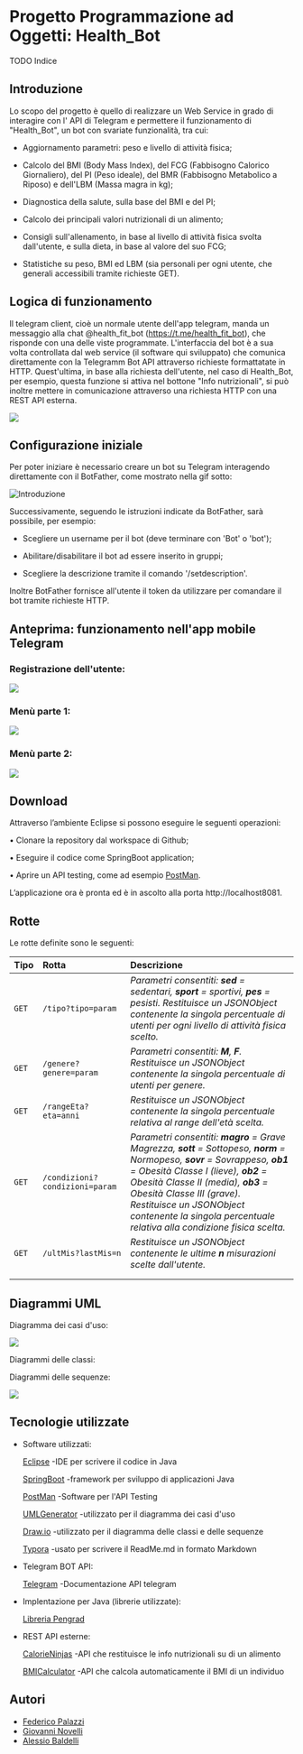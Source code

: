 #           Progetto Programmazione ad Oggetti: Health_Bot

TODO Indice



## Introduzione

Lo scopo del progetto è quello di realizzare un Web Service in grado di interagire con l' API di Telegram e permettere il funzionamento di "Health_Bot", un bot con svariate funzionalità, tra cui:

- Aggiornamento parametri: peso e livello di attività fisica;

- Calcolo del BMI (Body Mass Index), del FCG (Fabbisogno Calorico Giornaliero), del PI (Peso ideale), del BMR (Fabbisogno Metabolico a Riposo) e dell'LBM (Massa magra in kg);

- Diagnostica della salute, sulla base del BMI e del PI;

- Calcolo dei principali valori nutrizionali di un alimento;

- Consigli sull'allenamento, in base al livello di attività fisica svolta dall'utente, e sulla dieta, in base al valore del suo FCG;

- Statistiche su peso, BMI ed LBM (sia personali per ogni utente, che generali accessibili tramite richieste GET).

  

## Logica di funzionamento

Il telegram client, cioè un normale utente dell'app telegram, manda un messaggio alla chat @health_fit_bot (https://t.me/health_fit_bot), che risponde con una delle viste programmate. L'interfaccia del bot è a sua volta controllata dal web service (il software qui sviluppato) che comunica direttamente con la Telegramm Bot API attraverso richieste formattatate in HTTP. Quest'ultima, in base alla richiesta dell'utente, nel caso di Health_Bot, per esempio, questa funzione si attiva nel bottone "Info nutrizionali", si può inoltre mettere in comunicazione attraverso una richiesta HTTP con una REST API esterna.

![](img/Funzionamento_BOT.png)

## Configurazione iniziale

Per poter iniziare è necessario creare un bot su Telegram interagendo direttamente con il BotFather, come mostrato nella gif sotto:

![Introduzione](img/GIF/Introduzione.gif)



Successivamente, seguendo le istruzioni indicate da BotFather, sarà possibile, per esempio:

- Scegliere un username per il bot (deve terminare con 'Bot' o 'bot');

- Abilitare/disabilitare il bot ad essere inserito in gruppi;

- Scegliere la descrizione tramite il comando '/setdescription'.

Inoltre BotFather fornisce all'utente il token da utilizzare per comandare il bot tramite richieste HTTP.



## Anteprima: funzionamento nell'app mobile Telegram

### Registrazione dell'utente:

![](img/GIF/RegBotBreve.gif)



### Menù parte 1:

![](img/GIF/Menu.pt1.gif)



### Menù parte 2:

![](img/GIF/Menu.pt2.gif)



## Download

Attraverso l’ambiente Eclipse si possono eseguire le seguenti operazioni:

• Clonare la repository dal workspace di Github;

• Eseguire il codice come SpringBoot application;

• Aprire un API testing, come ad esempio [PostMan](https://www.postman.com).

L’applicazione ora è pronta ed è in ascolto alla porta http://localhost8081.



## Rotte

Le rotte definite sono le seguenti:

| Tipo  | Rotta                          | Descrizione                                                  |
| ----- | :----------------------------- | :----------------------------------------------------------- |
| `GET` | `/tipo?tipo=param`             | *Parametri consentiti: **sed** = sedentari, **sport** = sportivi, **pes** = pesisti. Restituisce un JSONObject contenente la singola percentuale di utenti per ogni livello di attività fisica scelto.* |
| `GET` | `/genere?genere=param`         | *Parametri consentiti: **M**, **F**.                                                                         Restituisce un JSONObject contenente la singola percentuale di utenti per genere.* |
| `GET` | `/rangeEta?eta=anni`           | *Restituisce un JSONObject contenente la singola percentuale relativa al range dell'età scelta.* |
| `GET` | `/condizioni?condizioni=param` | *Parametri consentiti: **magro** = Grave Magrezza, **sott** = Sottopeso, **norm** = Normopeso, **sovr** = Sovrappeso, **ob1** = Obesità Classe I (lieve), **ob2** = Obesità Classe II (media), **ob3** = Obesità Classe III (grave).                                                                      Restituisce un JSONObject contenente la singola percentuale relativa alla condizione fisica scelta.* |
| `GET` | `/ultMis?lastMis=n`            | *Restituisce un JSONObject contenente le ultime **n** misurazioni scelte dall'utente.* |
|       |                                |                                                              |
|       |                                |                                                              |

## Diagrammi UML

Diagramma dei casi d'uso:

![](img/UML/UseCaseDiagram.png)



Diagrammi delle classi:





Diagrammi delle sequenze:

![](img/UML/Seq_diagram-Seq_Updates.png)



## Tecnologie utilizzate

- Software utilizzati:

  [Eclipse](https://www.eclipse.org/downloads/) -IDE per scrivere il codice in Java 

  [SpringBoot](https://spring.io/projects/spring-boot) -framework per sviluppo di applicazioni Java

  [PostMan](https://www.postman.com) -Software per l'API Testing

  [UMLGenerator](http://www.umldesigner.org) -utilizzato per il diagramma dei casi d'uso

  [Draw.io](https://app.diagrams.net) -utilizzato per il diagramma delle classi e delle sequenze

  [Typora](https://typora.io) -usato per scrivere il ReadMe.md in formato Markdown



- Telegram BOT API:

  [Telegram](https://core.telegram.org/bots/api) -Documentazione API telegram 

  

- Implentazione per Java (librerie utilizzate):

  [Libreria Pengrad](https://github.com/pengrad/java-telegram-bot-api)



- REST API esterne:

  [CalorieNinjas](https://rapidapi.com/calorieninjas/api/calorieninjas/endpoints) -API che restituisce le info nutrizionali su di un alimento

  [BMICalculator](https://rapidapi.com/SharkAPIs/api/body-mass-index-bmi-calculator/) -API che calcola automaticamente il BMI di un individuo

  

## Autori

- [Federico Palazzi](https://github.com/fedePalazz) 
- [Giovanni Novelli](https://github.com/GiovanniNovelli9) 
- [Alessio Baldelli](https://github.com/Baldellaux]) 

